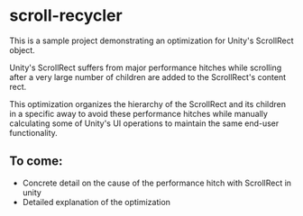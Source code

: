 # scroll-recycler

This is a sample project demonstrating an optimization for Unity's ScrollRect object.

Unity's ScrollRect suffers from major performance hitches while scrolling after a very large number of children are added to the ScrollRect's content rect.

This optimization organizes the hierarchy of the ScrollRect and its children in a specific away to avoid these performance hitches while manually calculating some of Unity's UI operations to maintain the same end-user functionality.

## To come:
- Concrete detail on the cause of the performance hitch with ScrollRect in unity
- Detailed explanation of the optimization
